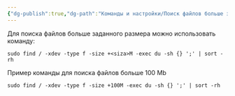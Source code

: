```yaml
---
{"dg-publish":true,"dg-path":"Команды и настройки/Поиск файлов больше заданного размера.md","permalink":"/komandy-i-nastrojki/poisk-fajlov-bolshe-zadannogo-razmera/","tags":[""],"updated":"2024-12-11T00:43:24+03:00"}
---
```


Для поиска файлов больше заданного размера можно использовать команду:
```shell
sudo find / -xdev -type f -size +<siza>M -exec du -sh {} ';' | sort -rh
```

Пример команды для поиска файлов больше 100 Mb
```shell
sudo find / -xdev -type f -size +100M -exec du -sh {} ';' | sort -rh
```
